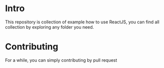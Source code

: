 # Intro  
This repository is collection of example how to use ReactJS, you can find all collection by exploring any folder you need.  
  
# Contributing  
For a while, you can simply contributing by pull request
